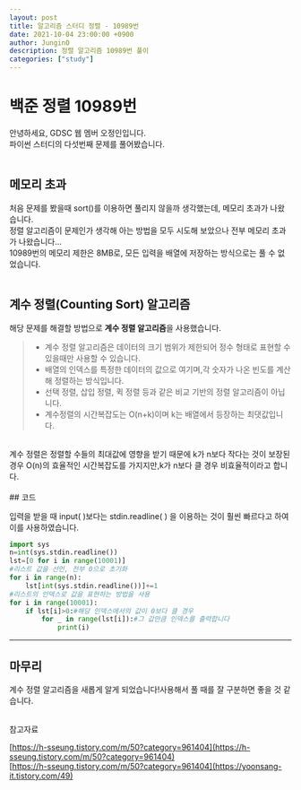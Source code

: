 ```yaml
---
layout: post
title: 알고리즘 스터디 정렬 - 10989번
date: 2021-10-04 23:00:00 +0900
author: JunginO
description: 정렬 알고리즘 10989번 풀이
categories: ["study"]
---
```


# 백준 정렬 10989번

안녕하세요, GDSC 웹 멤버 오정인입니다.<br>
파이썬 스터디의 다섯번째 문제를 풀어봤습니다.<br>
<br>

## 메모리 초과

처음 문제를 봤을때 sort()를 이용하면 풀리지 않을까 생각했는데, 메모리 초과가 나왔습니다.<br>
정렬 알고리즘이 문제인가 생각해 아는 방법을 모두 시도해 보았으나 전부 메모리 초과가 나왔습니다...<br>
10989번의 메모리 제한은 8MB로, 모든 입력을 배열에 저장하는 방식으로는 풀 수 없었습니다.<br><br>

## 계수 정렬(Counting Sort) 알고리즘

해당 문제를 해결할 방법으로 **계수 정렬 알고리즘**을 사용했습니다.<br>

> - 계수 정렬 알고리즘은 데이터의 크기 범위가 제한되어 정수 형태로 표현할 수 있을때만 사용할 수 있습니다.<br>
> - 배열의 인덱스를 특정한 데이터의 값으로 여기며,각 숫자가 나온 빈도를 계산해 정렬하는 방식입니다.<br>
> - 선택 정렬, 삽입 정렬, 퀵 정렬 등과 같은 비교 기반의 정렬 알고리즘이 아닙니다.<br>
> - 계수정렬의 시간복잡도는 O(n+k)이며 k는 배열에서 등장하는 최댓값입니다.

<br>
계수 정렬은 정렬할 수들의 최대값에 영향을 받기 때문에 k가 n보다 작다는 것이 보장된 경우 O(n)의 효율적인 시간복잡도를 가지지만,k가 n보다 클 경우 비효율적이라고 합니다.
<br>
<br>
## 코드

입력을 받을 때 input( )보다는 stdin.readline( ) 을 이용하는 것이 훨씬 빠르다고 하여 이를 사용하였습니다.
<br>

```python
import sys
n=int(sys.stdin.readline())
lst=[0 for i in range(10001)]
#리스트 값을 선언, 전부 0으로 초기화
for i in range(n):
    lst[int(sys.stdin.readline())]+=1
#리스트의 인덱스로 값을 표현하는 방법을 사용
for i in range(10001):
    if lst[i]>0:#해당 인덱스에서의 값이 0보다 클 경우
        for _ in range(lst[i]):#그 값만큼 인덱스를 출력합니다
            print(i)

```

---

## 마무리

계수 정렬 알고리즘을 새롭게 알게 되었습니다!사용해서 풀 때를 잘 구분하면 좋을 것 같습니다.

<br>
참고자료

[https://h-sseung.tistory.com/m/50?category=961404](https://h-sseung.tistory.com/m/50?category=961404)  
[https://h-sseung.tistory.com/m/50?category=961404](https://yoonsang-it.tistory.com/49)

